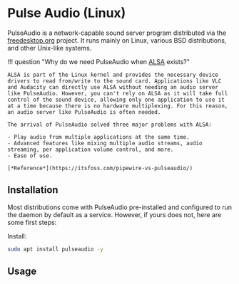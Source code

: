 # Pulse Audio (Linux)

PulseAudio is a network-capable sound server program distributed via the [freedesktop.org](https://freedesktop.org) project. It runs mainly on Linux, various BSD distributions, and other Unix-like systems.

!!! question "Why do we need PulseAudio when [ALSA](alsa.md) exists?"

    ALSA is part of the Linux kernel and provides the necessary device drivers to read from/write to the sound card. Applications like VLC and Audacity can directly use ALSA without needing an audio server like PulseAudio. However, you can't rely on ALSA as it will take full control of the sound device, allowing only one application to use it at a time because there is no hardware multiplexing. For this reason, an audio server like PulseAudio is often needed.

    The arrival of PulseAudio solved three major problems with ALSA:

    - Play audio from multiple applications at the same time.
    - Advanced features like mixing multiple audio streams, audio streaming, per application volume control, and more.
    - Ease of use.

    [*Reference*](https://itsfoss.com/pipewire-vs-pulseaudio/)

## Installation

Most distributions come with PulseAudio pre-installed and configured to run the daemon by default as a service. However, if yours does not, here are some first steps:


Install:

```bash title="Ubuntu/Debian"
sudo apt install pulseaudio -y
```

## Usage
